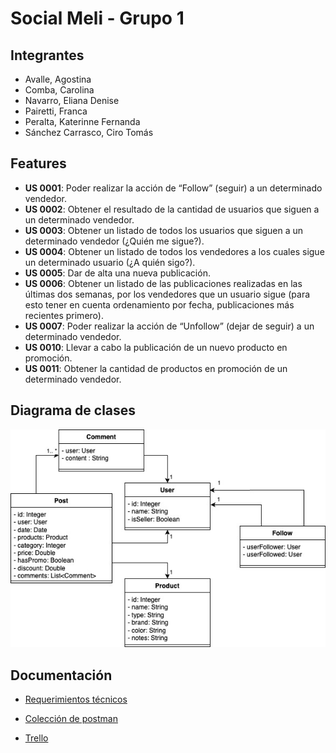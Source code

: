 # Social Meli - Grupo 1

## Integrantes

- Avalle, Agostina
- Comba, Carolina
- Navarro, Eliana Denise
- Pairetti, Franca
- Peralta, Katerinne Fernanda
- Sánchez Carrasco, Ciro Tomás

## Features

- **US 0001**: Poder realizar la acción de “Follow” (seguir) a un determinado vendedor.
- **US 0002**: Obtener el resultado de la cantidad de usuarios que siguen a un determinado vendedor.
- **US 0003**: Obtener un listado de todos los usuarios que siguen a un determinado vendedor (¿Quién me sigue?).
- **US 0004**: Obtener un listado de todos los vendedores a los cuales sigue un determinado usuario (¿A quién sigo?).
- **US 0005**: Dar de alta una nueva publicación.
- **US 0006**: Obtener un listado de las publicaciones realizadas en las últimas dos semanas, por los vendedores que un usuario sigue (para esto tener en cuenta ordenamiento por fecha, publicaciones más recientes primero).
- **US 0007**: Poder realizar la acción de “Unfollow” (dejar de seguir) a un determinado vendedor.
- **US 0010**: Llevar a cabo la publicación de un nuevo producto en promoción.
- **US 0011**: Obtener la cantidad de productos en promoción de un determinado vendedor.

## Diagrama de clases

![](src/main/resources/static/diagrama_clases.jpg)

## Documentación

- [Requerimientos técnicos](src/main/resources/static/Esp.%20de%20Req.%20técnicos%20funcionales%20-%20Sprint%20Nº%201%20-%20Spring.pdf)

- [Colección de postman](src/main/resources/static/SocialMeli.postman_collection.json)

- [Trello](https://trello.com/invite/b/678fbbfb30a5a696fb590ac0/ATTIc2cf4176f47e241c9e4e462efe2a66419F89596B/socialmeli)


